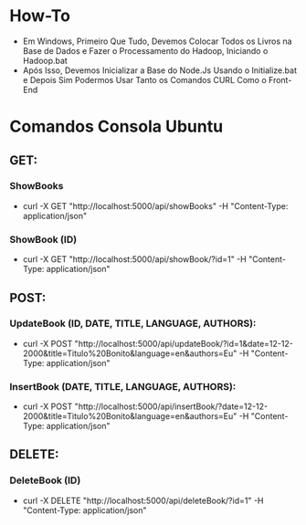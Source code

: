# How-To
- Em Windows, Primeiro Que Tudo, Devemos Colocar Todos os Livros na Base de Dados e Fazer o Processamento do Hadoop, Iniciando o Hadoop.bat
- Após Isso, Devemos Inicializar a Base do Node.Js Usando o Initialize.bat e Depois Sim Podermos Usar Tanto os Comandos CURL Como o Front-End

# Comandos Consola Ubuntu

## GET:

### ShowBooks
- curl -X GET "http://localhost:5000/api/showBooks" -H "Content-Type: application/json"

### ShowBook (ID)
- curl -X GET "http://localhost:5000/api/showBook/?id=1" -H "Content-Type: application/json"

## POST:

### UpdateBook (ID, DATE, TITLE, LANGUAGE, AUTHORS):
- curl -X POST "http://localhost:5000/api/updateBook/?id=1&date=12-12-2000&title=Titulo%20Bonito&language=en&authors=Eu" -H "Content-Type: application/json"

### InsertBook (DATE, TITLE, LANGUAGE, AUTHORS):
- curl -X POST "http://localhost:5000/api/insertBook/?date=12-12-2000&title=Titulo%20Bonito&language=en&authors=Eu" -H "Content-Type: application/json"

## DELETE:

### DeleteBook (ID)
- curl -X DELETE "http://localhost:5000/api/deleteBook/?id=1" -H "Content-Type: application/json"